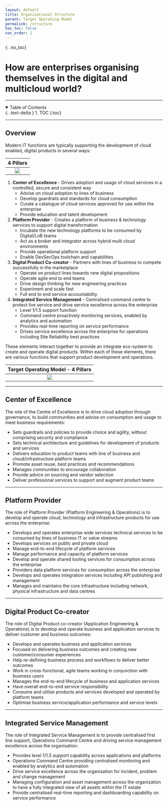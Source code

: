 ```yaml
---
layout: default
title: Organizational Structure
parent: Target Operating Model
permalink: /structure
has_toc: false
nav_order: 1
---
```

{: .no_toc}
# How are enterprises organising themselves in the digital and multicloud world?

---

<details open markdown="block">
  <summary>
    Table of Contents
  </summary>
  {: .text-delta }
1. TOC
{:toc}
</details> 

---

## Overview

Modern IT functions are typically supporting the development of cloud enabled, digital products in several ways:

| **4 Pillars** |
| :-: |
| ![](../resources/tom-4-pillars-basic.png) |

1. **Center of Excellence** - Drives adoption and usage of cloud services in a controlled, secure and consistent way
    -    Advise on cloud adoption to lines of business
    -    Develop guardrails and standards for cloud consumption
    -    Curate a catalogue of cloud services approved for use within the enterprise
    -    Provide education and talent development 
2. **Platform Provider** - Creates a platform of business & technology services to support digital transformation
    -    Incubate the new technology platforms to be consumed by Digital/LoB teams
    -    Act as a broker and integrator across hybrid multi cloud environments
    -    Provide operational platform support
    -    Enable DevSecOps toolchain and capabilities
3. **Digital Product Co-creator** - Partners with lines of business to compete successfully in the marketplace
    -    Operate on product lines towards new digital propositions
    -    Operate agile end to end teams
    -    Drive design thinking for new engineering practices
    -    Experiment and scale fast
    -    Full end to end service accountability
4. **Integrated Service Management** - Centralised command centre to protect live service and drive service excellence across the enterprise
    -    Level 1/1.5 support function
    -    Command centre proactively monitoring services, enabled by analytics and automation
    -    Provides real-time reporting on service performance
    -    Drives service excellence across the enterprise for operations including Site Reliability best practices

These elements interact together to provide an integrate eco-system to create and operate digital products. Within each of these elements, there are various functions that support product development and operations.

| **Target Operating Model - 4 Pillars** |
| :-: |
| ![](../resources/tom-4-pillars.png) |

---

## Center of Excellence

The role of the Centre of Excellence is to drive cloud adoption through governance, to build communities and advise on consumption and usage to meet business requirements:
-    Sets guardrails and policies to provide choice and agility, without comprising security and compliance
-    Sets technical architecture and guidelines for development of products and services
-    Delivers education to product teams with line of business and cloud/infrastructure platform teams
-    Promote asset reuse, best practices and recommendations
-    Manages communities to encourage collaboration 
-    Provide advice on sourcing and vendor selection
-    Deliver professional services to support and augment product teams

---

## Platform Provider

The role of Platform Provider (Platform Engineering & Operations) is to develop and operate cloud, technology and infrastructure products for use across the enterprise:
-    Develops and operates enterprise wide services technical services to be consumed by lines of business IT or value streams
-    Develops services on public and private cloud
-    Manage end-to-end lifecycle of platform services
-    Manage performance and capacity of platform services
-    Develop and operate shared tooling services for consumption across the enterprise 
-    Providers data platform services for consumption across the enterprise
-    Develops and operates integration services including API publishing and management 
-    Manages and maintains the core infrastructure including network, physical infrastructure and data centres 

---

## Digital Product Co-creator

The role of Digital Product co-creator (Application Engineering & Operations) is to develop and operate business and application services to deliver customer and business outcomes:
-    Develops and operates business and application services
-    Focused on delivering business outcomes and creating new customer/consumer experiences 
-    Help re-defining business process and workflows to deliver better outcomes
-    Work in cross-functional, agile teams working in conjunction with business users
-    Manages the end-to-end lifecycle of business and application services
-    Have overall end-to-end service responsibility
-    Consume and utilise products and services developed and operated by platform teams 
-    Optimise business service/application performance and service levels

---

## Integrated Service Management

The role of Integrated Service Management is to provide centralised first line support, Operations Command Centre and driving service management excellence across the organisation:
-    Provides level 1/1.5 support capability across applications and platforms
-    Operations Command Centre providing centralised monitoring and enabled by analytics and automation
-    Drive service excellence across the organisation for incident, problem and change management
-    Managing configuration and asset management across the organization to have a fully integrated view of all assets within the IT estate
-    Provide centralised real-time reporting and dashboarding capability on service performance

